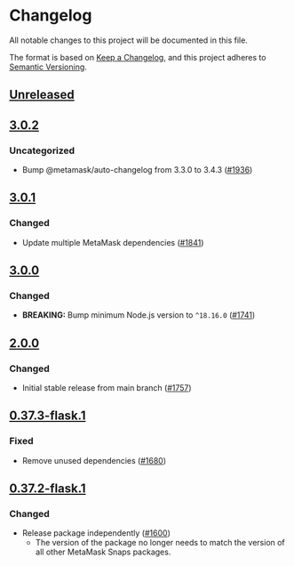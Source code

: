 # Changelog
All notable changes to this project will be documented in this file.

The format is based on [Keep a Changelog](https://keepachangelog.com/en/1.0.0/),
and this project adheres to [Semantic Versioning](https://semver.org/spec/v2.0.0.html).

## [Unreleased]

## [3.0.2]
### Uncategorized
- Bump @metamask/auto-changelog from 3.3.0 to 3.4.3 ([#1936](https://github.com/MetaMask/snaps/pull/1936))

## [3.0.1]
### Changed
- Update multiple MetaMask dependencies ([#1841](https://github.com/MetaMask/snaps/pull/1841))

## [3.0.0]
### Changed
- **BREAKING:** Bump minimum Node.js version to `^18.16.0` ([#1741](https://github.com/MetaMask/snaps/pull/1741))

## [2.0.0]
### Changed
- Initial stable release from main branch ([#1757](https://github.com/MetaMask/snaps/pull/1757))

## [0.37.3-flask.1]
### Fixed
- Remove unused dependencies ([#1680](https://github.com/MetaMask/snaps/pull/1680))

## [0.37.2-flask.1]
### Changed
- Release package independently ([#1600](https://github.com/MetaMask/snaps/pull/1600))
  - The version of the package no longer needs to match the version of all other
    MetaMask Snaps packages.

[Unreleased]: https://github.com/MetaMask/snaps/compare/@metamask/snaps-browserify-plugin@3.0.2...HEAD
[3.0.2]: https://github.com/MetaMask/snaps/compare/@metamask/snaps-browserify-plugin@3.0.1...@metamask/snaps-browserify-plugin@3.0.2
[3.0.1]: https://github.com/MetaMask/snaps/compare/@metamask/snaps-browserify-plugin@3.0.0...@metamask/snaps-browserify-plugin@3.0.1
[3.0.0]: https://github.com/MetaMask/snaps/compare/@metamask/snaps-browserify-plugin@2.0.0...@metamask/snaps-browserify-plugin@3.0.0
[2.0.0]: https://github.com/MetaMask/snaps/compare/@metamask/snaps-browserify-plugin@0.37.3-flask.1...@metamask/snaps-browserify-plugin@2.0.0
[0.37.3-flask.1]: https://github.com/MetaMask/snaps/compare/@metamask/snaps-browserify-plugin@0.37.2-flask.1...@metamask/snaps-browserify-plugin@0.37.3-flask.1
[0.37.2-flask.1]: https://github.com/MetaMask/snaps/releases/tag/@metamask/snaps-browserify-plugin@0.37.2-flask.1
